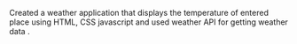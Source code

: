 Created a weather application that displays the temperature of entered place using HTML, CSS javascript and used weather  API for getting weather data .
